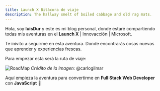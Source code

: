 ```yaml
---
title: Launch X Bitácora de viaje
description: The hallway smelt of boiled cabbage and old rag mats.
---
```


Hola, soy **luisDur** y este es mi blog personal, donde estaré compartiendo todas mis aventuras en el **Launch X** | Innovacción | Microsoft.

Te inivito a seguirme en esta aventura. Donde encontrarás cosas nuevas que aprender y experiencias frescas. 


Para empezar esta será la ruta de viaje: 

![RoadMap](https://user-images.githubusercontent.com/74941565/162550810-3b482b3e-fbb8-463e-b32a-404f75a6a3be.png)
*Crédito de la imagen:* @carlogilmar

Aquí empieza la aventura para convertirme en **Full Stack Web Developer** con **JavaScript** 🚀
